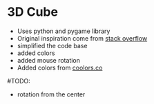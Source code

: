# 3D Cube
- Uses python and pygame library
- Original inspiration come from [stack overflow](https://stackoverflow.com/questions/56285017/pygame-rotating-cubes-around-axis)
- simplified the code base
- added colors
- added mouse rotation
- Added colors from [coolors.co](https://coolors.co/eeeeff-7f7caf-9fb4c7-28587b-9fb798-db2955)

#TODO:
- rotation from the center